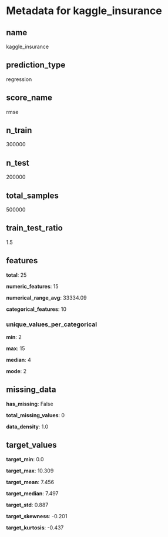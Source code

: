 # Metadata for kaggle_insurance

## name

kaggle_insurance

## prediction_type

regression

## score_name

rmse

## n_train

300000

## n_test

200000

## total_samples

500000

## train_test_ratio

1.5

## features

**total**: 25

**numeric_features**: 15

**numerical_range_avg**: 33334.09

**categorical_features**: 10

### unique_values_per_categorical

**min**: 2

**max**: 15

**median**: 4

**mode**: 2

## missing_data

**has_missing**: False

**total_missing_values**: 0

**data_density**: 1.0

## target_values

**target_min**: 0.0

**target_max**: 10.309

**target_mean**: 7.456

**target_median**: 7.497

**target_std**: 0.887

**target_skewness**: -0.201

**target_kurtosis**: -0.437

